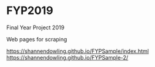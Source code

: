 # FYP2019
Final Year Project 2019

Web pages for scraping

https://shannendowling.github.io/FYPSample/index.html
https://shannendowling.github.io/FYPSample-2/
